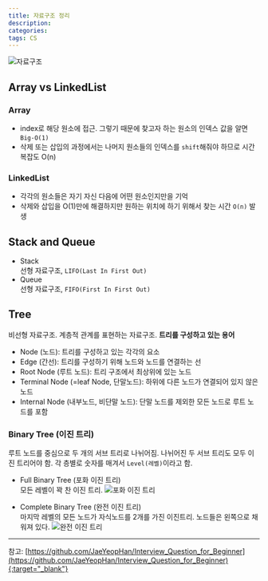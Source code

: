 ```yaml
---
title: 자료구조 정리
description: 
categories: 
tags: CS
---
```


![자료구조](https://fiverr-res.cloudinary.com/images/t_main1,q_auto,f_auto/gigs/111350990/original/d1393a98f9b54daeec7dabc55b2a799f9af1423b/code-your-data-structure-java-cpp-projects-and-assignments-for-you.jpg)

## Array vs LinkedList

### Array

* index로 해당 원소에 접근. 그렇기 때문에 찾고자 하는 원소의 인덱스 값을 알면 `Big-O(1)`
* 삭제 또는 삽입의 과정에서는 나머지 원소들의 인덱스를 `shift`해줘야 하므로 시간복잡도 O(n)

### LinkedList

* 각각의 원소들은 자기 자신 다음에 어떤 원소인지만을 기억
* 삭제와 삽입을 O(1)만에 해결하지만 원하는 위치에 하기 위해서 찾는 시간 `O(n)` 발생

## Stack and Queue

* Stack  
  선형 자료구조, `LIFO(Last In First Out)`
* Queue  
  선형 자료구조, `FIFO(First In First Out)`

## Tree

비선형 자료구조. 계층적 관계를 표현하는 자료구조.
    **트리를 구성하고 있는 용어**
* Node (노드): 트리를 구성하고 있는 각각의 요소
* Edge (간선): 트리를 구성하기 위해 노드와 노드를 연결하는 선
* Root Node (루트 노드): 트리 구조에서 최상위에 있는 노드
* Terminal Node (=leaf Node, 단말노드): 하위에 다른 노드가 연결되어 있지 않은 노드
* Internal Node (내부노드, 비단말 노드): 단말 노드를 제외한 모든 노드로 루트 노드를 포함

### Binary Tree (이진 트리)

루트 노드를 중심으로 두 개의 서브 트리로 나뉘어짐. 나뉘어진 두 서브 트리도 모두 이진 트리어야 함. 각 층별로 숫자를 매겨서 `Level(레벨)`이라고 함.

* Full Binary Tree (포화 이진 트리)  
  모든 레벨이 꽉 찬 이진 트리.
  ![포화 이진 트리](https://mblogthumb-phinf.pstatic.net/20150928_132/yms9713_1443418661736U88PO_PNG/%BD%BD%B6%F3%C0%CC%B5%E52.PNG?type=w2)

* Complete Binary Tree (완전 이진 트리)  
  마지막 레벨의 모든 노드가 자식노드를 2개를 가진 이진트리. 노드들은 왼쪽으로 채워져 있다.
  ![완전 이진 트리](https://mblogthumb-phinf.pstatic.net/20150928_235/yms9713_1443418651125F2jjR_PNG/%BD%BD%B6%F3%C0%CC%B5%E51.PNG?type=w2)

---

참고: [https://github.com/JaeYeopHan/Interview_Question_for_Beginner](https://github.com/JaeYeopHan/Interview_Question_for_Beginner){:target="_blank"}